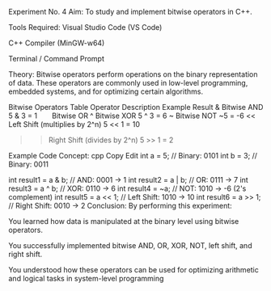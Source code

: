 Experiment No. 4
Aim:
To study and implement bitwise operators in C++.

Tools Required:
Visual Studio Code (VS Code)

C++ Compiler (MinGW-w64)

Terminal / Command Prompt

Theory:
Bitwise operators perform operations on the binary representation of data. These operators are commonly used in low-level programming, embedded systems, and for optimizing certain algorithms.

Bitwise Operators Table
Operator	Description	Example Result
&	Bitwise AND	5 & 3 = 1
`	`	Bitwise OR
^	Bitwise XOR	5 ^ 3 = 6
~	Bitwise NOT	~5 = -6
<<	Left Shift (multiplies by 2^n)	5 << 1 = 10
>>	Right Shift (divides by 2^n)	5 >> 1 = 2

Example Code Concept:
cpp
Copy
Edit
int a = 5;   // Binary: 0101
int b = 3;   // Binary: 0011

int result1 = a & b;  // AND: 0001 → 1
int result2 = a | b;  // OR: 0111 → 7
int result3 = a ^ b;  // XOR: 0110 → 6
int result4 = ~a;     // NOT: 1010 → -6 (2's complement)
int result5 = a << 1; // Left Shift: 1010 → 10
int result6 = a >> 1; // Right Shift: 0010 → 2
Conclusion:
By performing this experiment:

You learned how data is manipulated at the binary level using bitwise operators.

You successfully implemented bitwise AND, OR, XOR, NOT, left shift, and right shift.

You understood how these operators can be used for optimizing arithmetic and logical tasks in system-level programming
